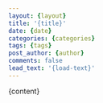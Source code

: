 ```yaml
---
layout: {layout}
title: '{title}'
date: {date}
categories: {categories}
tags: {tags}
post_author: {author}
comments: false
lead_text: '{load-text}'
---
```


{content}